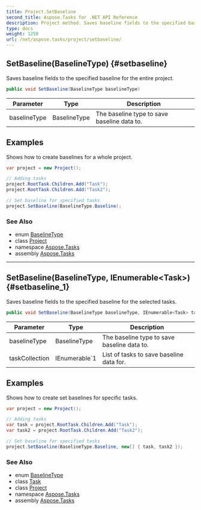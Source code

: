 ```yaml
---
title: Project.SetBaseline
second_title: Aspose.Tasks for .NET API Reference
description: Project method. Saves baseline fields to the specified baseline for the entire project
type: docs
weight: 1250
url: /net/aspose.tasks/project/setbaseline/
---
```

## SetBaseline(BaselineType) {#setbaseline}

Saves baseline fields to the specified baseline for the entire project.

```csharp
public void SetBaseline(BaselineType baselineType)
```

| Parameter | Type | Description |
| --- | --- | --- |
| baselineType | BaselineType | The baseline type to save baseline data to. |

## Examples

Shows how to create baselines for a whole project.

```csharp
var project = new Project();

// Adding tasks
project.RootTask.Children.Add("Task");
project.RootTask.Children.Add("Task2");

// Set baseline for specified tasks
project.SetBaseline(BaselineType.Baseline);
```

### See Also

* enum [BaselineType](../../baselinetype/)
* class [Project](../)
* namespace [Aspose.Tasks](../../project/)
* assembly [Aspose.Tasks](../../../)

---

## SetBaseline(BaselineType, IEnumerable&lt;Task&gt;) {#setbaseline_1}

Saves baseline fields to the specified baseline for the selected tasks.

```csharp
public void SetBaseline(BaselineType baselineType, IEnumerable<Task> taskCollection)
```

| Parameter | Type | Description |
| --- | --- | --- |
| baselineType | BaselineType | The baseline type to save baseline data to. |
| taskCollection | IEnumerable`1 | List of tasks to save baseline data for. |

## Examples

Shows how to create set baselines for specific tasks.

```csharp
var project = new Project();

// Adding tasks
var task = project.RootTask.Children.Add("Task");
var task2 = project.RootTask.Children.Add("Task2");

// Set baseline for specified tasks
project.SetBaseline(BaselineType.Baseline, new[] { task, task2 });
```

### See Also

* enum [BaselineType](../../baselinetype/)
* class [Task](../../task/)
* class [Project](../)
* namespace [Aspose.Tasks](../../project/)
* assembly [Aspose.Tasks](../../../)


